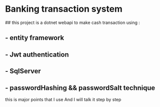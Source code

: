 <h1>Banking transaction system </h1>
## this project is a dotnet webapi to make cash transaction using :

## - entity framework
## - Jwt authentication
## - SqlServer
## - passwordHashing && passwordSalt technique

this is major points that I use
And I will talk it step by step
